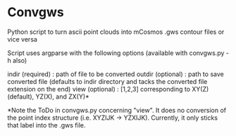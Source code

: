 # Convgws
Python script to turn ascii point clouds into mCosmos .gws contour files or vice versa

Script uses argparse with the following options (available with convgws.py -h also)

indir (required) : path of file to be converted
outdir (optional) : path to save converted file (defaults to indir directory and tacks the converted file extension on the end)
view (optional) : [1,2,3] corresponding to XY(Z) (default), YZ(X), and ZX(Y)*

*Note the ToDo in convgws.py concerning "view". It does no conversion of the point index structure (i.e. XYZIJK -> YZXIJK). Currently, it only sticks that label into the .gws file.
